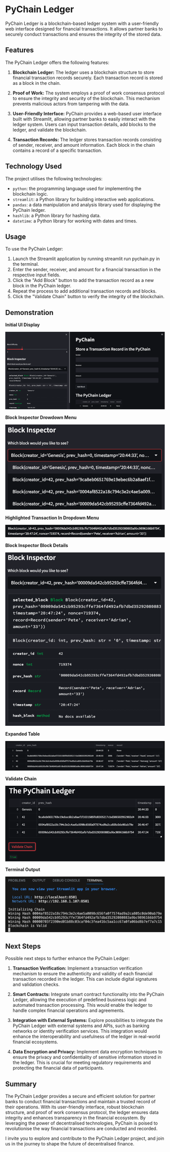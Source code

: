 # PyChain Ledger
PyChain Ledger is a blockchain-based ledger system with a user-friendly web interface designed for financial transactions. It allows partner banks to securely conduct transactions and ensures the integrity of the stored data.

## Features
The PyChain Ledger offers the following features:

1. **Blockchain Ledger:** The ledger uses a blockchain structure to store financial transaction records securely. Each transaction record is stored as a block in the chain.

2. **Proof of Work:** The system employs a proof of work consensus protocol to ensure the integrity and security of the blockchain. This mechanism prevents malicious actors from tampering with the data.

3. **User-Friendly Interface:** PyChain provides a web-based user interface built with Streamlit, allowing partner banks to easily interact with the ledger system. Users can input transaction details, add blocks to the ledger, and validate the blockchain.

4. **Transaction Records:** The ledger stores transaction records consisting of sender, receiver, and amount information. Each block in the chain contains a record of a specific transaction.

## Technology Used
The project utilises the following technologies:

- `python`: the programming language used for implementing the blockchain logic.
- `streamlit`: a Python library for building interactive web applications.
- `pandas`: a data manipulation and analysis library used for displaying the PyChain ledger.
- `hashlib`: a Python library for hashing data.
- `datetime`: a Python library for working with dates and times.

## Usage
To use the PyChain Ledger:

1. Launch the Streamlit application by running streamlit run pychain.py in the terminal.
2. Enter the sender, receiver, and amount for a financial transaction in the respective input fields.
3. Click the "Add Block" button to add the transaction record as a new block in the PyChain ledger.
4. Repeat the process to add additional transaction records and blocks.
5. Click the "Validate Chain" button to verify the integrity of the blockchain.

## Demonstration
**Initial UI Display**

![Initial UI Display](img/initial_ui_display.png)

**Block Inspector Drowdown Menu**

![Block Inspector Dropdown Menu](img/block_inspector_dropdown.png)

**Highlighted Transaction In Dropdown Menu**

![Highlighted Transaction In Dropdown Menu](img/transaction_in_dropdown.png)

**Block Inspector Block Details**

![Block Inspector Block Details](img/block_inspector_block_details.png)

**Expanded Table**

![Expanded Table](img/expanded_table.png)

**Validate Chain**

![Validate Chain](img/validate_chain.png)

**Terminal Output**

![Terminal Output](img/terminal_output.png)

## Next Steps
Possible next steps to further enhance the PyChain Ledger:

1. **Transaction Verification:** Implement a transaction verification mechanism to ensure the authenticity and validity of each financial transaction recorded in the ledger. This can include digital signatures and validation checks.

2. **Smart Contracts:** Integrate smart contract functionality into the PyChain Ledger, allowing the execution of predefined business logic and automated transaction processing. This would enable the ledger to handle complex financial operations and agreements.

3. **Integration with External Systems:** Explore possibilities to integrate the PyChain Ledger with external systems and APIs, such as banking networks or identity verification services. This integration would enhance the interoperability and usefulness of the ledger in real-world financial ecosystems.

4. **Data Encryption and Privacy:** Implement data encryption techniques to ensure the privacy and confidentiality of sensitive information stored in the ledger. This is crucial for meeting regulatory requirements and protecting the financial data of participants.

## Summary
The PyChain Ledger provides a secure and efficient solution for partner banks to conduct financial transactions and maintain a trusted record of their operations. With its user-friendly interface, robust blockchain structure, and proof of work consensus protocol, the ledger ensures data integrity and enhances transparency in the financial ecosystem. By leveraging the power of decentralised technologies, PyChain is poised to revolutionise the way financial transactions are conducted and recorded.

I invite you to explore and contribute to the PyChain Ledger project, and join us in the journey to shape the future of decentralised finance.


